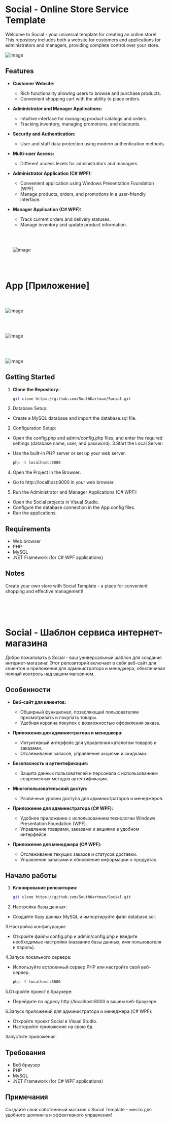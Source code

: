 # Social - Online Store Service Template

Welcome to Social - your universal template for creating an online store! This repository includes both a website for customers and applications for administrators and managers, providing complete control over your store.

![image](https://github.com/SouthKartman/Social/assets/93534577/20097900-7a6f-40c2-a0f6-0e2b70f220f9)


## Features

- **Customer Website:**
  - Rich functionality allowing users to browse and purchase products.
  - Convenient shopping cart with the ability to place orders.

- **Administrator and Manager Applications:**
  - Intuitive interface for managing product catalogs and orders.
  - Tracking inventory, managing promotions, and discounts.

- **Security and Authentication:**
  - User and staff data protection using modern authentication methods.

- **Multi-user Access:**
  - Different access levels for administrators and managers.

- **Administrator Application (C# WPF):**
  - Convenient application using Windows Presentation Foundation (WPF).
  - Manage products, orders, and promotions in a user-friendly interface.

- **Manager Application (C# WPF):**
  - Track current orders and delivery statuses.
  - Manage inventory and update product information.
  
  <br><br>
 
  ![image](https://github.com/SouthKartman/Social/assets/93534577/5ad70777-b352-4117-8f3a-4d8a4780a63b)

  <br><br>
# App [Приложение]
 <br><br>
![image](https://github.com/SouthKartman/Social/assets/93534577/f693f1b4-d6d2-4f2b-8998-9ac1f7098867)


  <br><br>

  ![image](https://github.com/SouthKartman/Social/assets/93534577/fe046ed1-00df-48b5-aa0b-a9a832d4daf8)

  
  <br><br>

  ![image](https://github.com/SouthKartman/Social/assets/93534577/2a9f65b5-4255-463b-9676-8a90c7829909)



## Getting Started

1. **Clone the Repository:**
   ```bash
   git clone https://github.com/SouthKartman/Social.git


1. Database Setup:
 - Create a MySQL database and import the database.sql file.
2. Configuration Setup:
- Open the config.php and admin/config.php files, and enter the required settings (database name, user, and password).
3.Start the Local Server:

- Use the built-in PHP server or set up your web server.
  ```bash
  php -S localhost:8000


4. Open the Project in the Browser:

- Go to http://localhost:8000 in your web browser.
  
5. Run the Administrator and Manager Applications (C# WPF):

- Open the Social projects in Visual Studio.
- Configure the database connection in the App.config files.
- Run the applications.

## Requirements
- Web browser
- PHP
- MySQL
- .NET Framework (for C# WPF applications)

## Notes

Create your own store with Social Template - a place for convenient shopping and effective management!



<br><br><br>


# Social - Шаблон сервиса интернет-магазина

Добро пожаловать в Social - ваш универсальный шаблон для создания интернет-магазина! Этот репозиторий включает в себя веб-сайт для клиентов и приложения для администратора и менеджера, обеспечивая полный контроль над вашим магазином.

## Особенности

- **Веб-сайт для клиентов:**
  - Обширный функционал, позволяющий пользователям просматривать и покупать товары.
  - Удобная корзина покупок с возможностью оформления заказа.

- **Приложения для администратора и менеджера:**
  - Интуитивный интерфейс для управления каталогом товаров и заказами.
  - Отслеживание запасов, управление акциями и скидками.

- **Безопасность и аутентификация:**
  - Защита данных пользователей и персонала с использованием современных методов аутентификации.

- **Многопользовательский доступ:**
  - Различные уровни доступа для администраторов и менеджеров.

- **Приложение для администратора (C# WPF):**
  - Удобное приложение с использованием технологии Windows Presentation Foundation (WPF).
  - Управление товарами, заказами и акциями в удобном интерфейсе.

- **Приложение для менеджера (C# WPF):**
  - Отслеживание текущих заказов и статусов доставки.
  - Управление запасами и обновление информации о продуктах.

## Начало работы

1. **Клонирование репозитория:**
   ```bash
   git clone https://github.com/SouthKartman/Social.git

2. Настройка базы данных:

- Создайте базу данных MySQL и импортируйте файл database.sql.

3.Настройка конфигурации:

- Откройте файлы config.php и admin/config.php и введите необходимые настройки (название базы данных, имя пользователя и пароль).

4.Запуск локального сервера:

- Используйте встроенный сервер PHP или настройте свой веб-сервер.
  ```bash
  php -S localhost:8000
  
5.Откройте проект в браузере:

- Перейдите по адресу http://localhost:8000 в вашем веб-браузере.

6.Запуск приложений для администратора и менеджера (C# WPF):

- Откройте проект Social в Visual Studio.
- Насторойте приложение на свою бд

Запустите приложения.

## Требования
- Веб браузер
- PHP
- MySQL
- .NET Framework (for C# WPF applications)

## Примечания
Создайте свой собственный магазин с Social Template – место для удобного шоппинга и эффективного управления!



